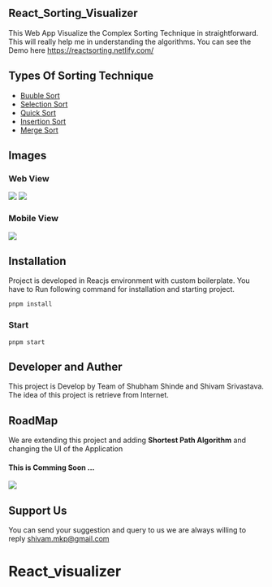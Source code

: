 ## React_Sorting_Visualizer

This Web App Visualize the Complex Sorting Technique in straightforward. This will really help me in understanding the algorithms. You can see the Demo here https://reactsorting.netlify.com/

## Types Of Sorting Technique

 + [Buuble Sort](https://en.wikipedia.org/wiki/Bubble_sort)
 + [Selection Sort](https://en.wikipedia.org/wiki/Selection_sort)
 + [Quick Sort](https://en.wikipedia.org/wiki/Quicksort)
 + [Insertion Sort](https://en.wikipedia.org/wiki/Insertion_sort)
 + [Merge Sort](https://en.wikipedia.org/wiki/Merge_sort)
 
 ## Images
### Web View
 ![](https://i.imgur.com/OyylIJp.png)
 ![](https://i.imgur.com/WEolqpH.png)

 ### Mobile View
 ![](https://imgur.com/XNBNAKC.png)
 
 ## Installation
 Project is developed in Reacjs environment with custom boilerplate. You have to Run following command for installation and starting project. 
 ```bash
 pnpm install
 ```
 ### Start
 ```node
 pnpm start
 
 ```
 ## Developer and Auther 

 This project is Develop by Team of Shubham Shinde and Shivam Srivastava. The idea of this project is retrieve from Internet.
 
 ## RoadMap
 We are extending this project and adding **Shortest Path Algorithm** and changing the UI of the Application
  
 #### This is Comming Soon ...
 ![](https://imgur.com/r2LbLEZ.png)
 
 ## Support Us
 You can send your suggestion and query to us we are always willing to reply
  shivam.mkp@gmail.com

 
 
 
 
 
# React_visualizer
